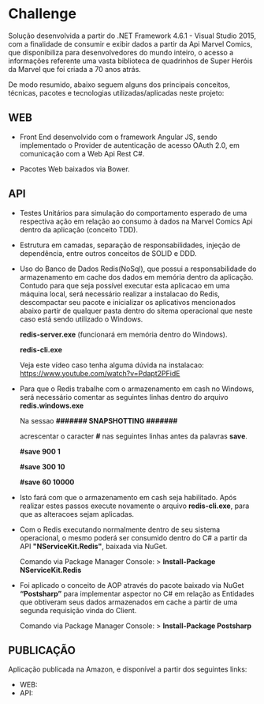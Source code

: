 # Challenge

Solução desenvolvida a partir do .NET Framework 4.6.1 - Visual Studio 2015, com a finalidade de consumir e exibir dados a partir da Api Marvel Comics, que disponibiliza para desenvolvedores do mundo inteiro, o acesso a informações referente uma vasta biblioteca de quadrinhos de Super Heróis da Marvel que foi criada a 70 anos atrás.

De modo resumido, abaixo seguem alguns dos principais conceitos, técnicas, pacotes e tecnologias utilizadas/aplicadas neste projeto: 

## WEB

- Front End desenvolvido com o framework Angular JS, sendo implementado o Provider de autenticação de acesso OAuth 2.0, em comunicação com a Web Api Rest C#.

- Pacotes Web baixados via Bower.
	
## API
		
- Testes Unitários para simulação do comportamento esperado de uma respectiva ação em relação ao consumo à dados na Marvel Comics Api dentro da aplicação (conceito TDD).

- Estrutura em camadas, separação de responsabilidades, injeção de dependência, entre outros conceitos de SOLID e DDD.

- Uso do Banco de Dados Redis(NoSql), que possui a responsabilidade do armazenamento em cache dos dados em memória dentro da aplicação. Contudo para que seja possível executar esta aplicacao em uma máquina local, será necessário realizar a instalacao do Redis, descompactar seu pacote e inicializar os aplicativos mencionados abaixo partir de qualquer pasta dentro do sitema operacional que neste caso está sendo utilizado o Windows.
	
	**redis-server.exe** (funcionará em memória dentro do Windows).
	
	**redis-cli.exe**
	
	Veja este vídeo caso tenha alguma dúvida na instalacao: https://www.youtube.com/watch?v=Pdapt2PFidE
	
- Para que o Redis trabalhe com o armazenamento em cash no Windows, será necessário comentar as seguintes linhas dentro do arquivo
**redis.windows.exe** 

	Na sessao **####### SNAPSHOTTING #######** 
	
	acrescentar o caracter **#** nas seguintes linhas antes da palavras **save**.
	
	**#save 900 1**
	
	**#save 300 10**
	
	**#save 60 10000**
	
- Isto fará com que o armazenamento em cash seja habilitado. Após realizar estes passos execute novamente o arquivo **redis-cli.exe**, para que as alteracoes sejam aplicadas. 

- Com o Redis executando normalmente dentro de seu sistema operacional, o mesmo poderá ser consumido dentro do C# a partir da API **"NServiceKit.Redis"**, baixada via NuGet.

	Comando via Package Manager Console: > **Install-Package NServiceKit.Redis**
	
- Foi aplicado o conceito de AOP através do pacote baixado via NuGet **“Postsharp”** para implementar aspector no C# em relação as Entidades que obtiveram seus dados armazenados em cache a partir de uma segunda requisição vinda do Client.

	Comando via Package Manager Console: > **Install-Package Postsharp**

## PUBLICAÇÃO

Aplicação publicada na Amazon, e disponível a partir dos seguintes links:

- WEB:
- API: 
